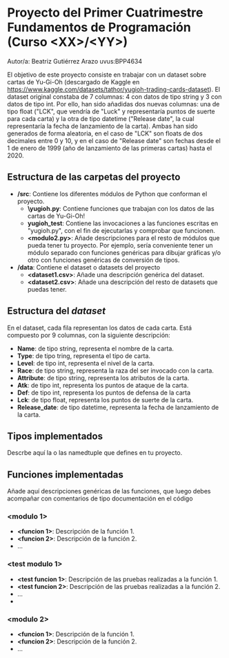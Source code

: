 # Proyecto del Primer Cuatrimestre Fundamentos de Programación (Curso  \<XX\>/\<YY\>)
Autor/a: Beatriz Gutiérrez Arazo   uvus:BPP4634

El objetivo de este proyecto consiste en trabajar con un dataset sobre cartas de Yu-Gi-Oh (descargado de Kaggle en https://www.kaggle.com/datasets/tathor/yugioh-trading-cards-dataset). El dataset original constaba de 7 columnas: 4 con datos de tipo string y 3 con datos de tipo int. Por ello, han sido añadidas dos nuevas columnas: una de tipo float ("LCK", que vendría de "Luck" y representaría puntos de suerte para cada carta) y la otra de tipo datetime ("Release date", la cual representaría la fecha de lanzamiento de la carta). Ambas han sido generados de forma aleatoria, en el caso de "LCK" son floats de dos decimales entre 0 y 10, y en el caso de "Release date" son fechas desde el 1 de enero de 1999 (año de lanzamiento de las primeras cartas) hasta el 2020.


## Estructura de las carpetas del proyecto

* **/src**: Contiene los diferentes módulos de Python que conforman el proyecto.
  * **\yugioh.py**: Contiene funciones que trabajan con los datos de las cartas de Yu-Gi-Oh!
  * **yugioh_test**: Contiene las invocaciones a las funciones escritas en "yugioh.py", con el fin de ejecutarlas y comprobar que funcionen.
  * **\<modulo2.py\>**: Añade descripciones para el resto de módulos que pueda tener tu proyecto. Por ejemplo, sería conveniente tener un módulo separado con funciones genéricas para dibujar gráficas y/o otro con funciones genéricas de conversión de tipos. 
* **/data**: Contiene el dataset o datasets del proyecto
    * **\<dataset1.csv\>**: Añade una descripción genérica del dataset.
    * **\<dataset2.csv\>**: Añade una descripción del resto de datasets que puedas tener.
    
## Estructura del *dataset*

En el dataset, cada fila representan los datos de cada carta. Está compuesto por 9 columnas, con la siguiente descripción:

* **Name**: de tipo string, representa el nombre de la carta.
* **Type**: de tipo tring, representa el tipo de carta.
* **Level**: de tipo int, representa el nivel de la carta.
* **Race**: de tipo string, representa la raza del ser invocado con la carta.
* **Attribute**: de tipo string, representa los atributos de la carta.
* **Atk**: de tipo int, representa los puntos de ataque de la carta.
* **Def**: de tipo int, representa los puntos de defensa de la carta
* **Lck**: de tipo float, representa los puntos de suerte de la carta.
* **Release_date**: de tipo datetime, representa la fecha de lanzamiento de la carta.

## Tipos implementados

Descrbe aquí la o las namedtuple que defines en tu proyecto.

## Funciones implementadas
Añade aquí descripciones genéricas de las funciones, que luego debes acompañar con comentarios de tipo documentación en el código

### \<modulo 1\>

* **<funcion 1>**: Descripción de la función 1.
* **<funcion 2>**: Descripción de la función 2.
* ...

### \<test modulo 1\>

* **<test funcion 1>**: Descripción de las pruebas realizadas a la función 1.
* **<test funcion 2>**: Descripción de las pruebas realizadas a la función 2.
* ...
* 
### \<modulo 2\>

* **<funcion 1>**: Descripción de la función 1.
* **<funcion 2>**: Descripción de la función 2.
* ...
